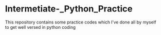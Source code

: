 # Intermetiate-_Python_Practice
This repository contains some practice codes which I've done all by myself to get well versed in python coding
